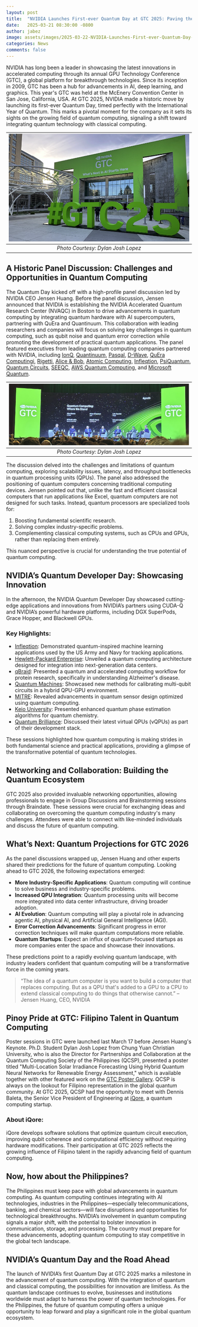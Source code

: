 ```yaml
---
layout: post
title:  "NVIDIA Launches First-ever Quantum Day at GTC 2025: Paving the Way for the Future of Quantum Computing"
date:   2025-03-21 08:30:00 -0800
author: jabez
image: assets/images/2025-03-22-NVIDIA-Launches-First-ever-Quantum-Day-at-GTC-2025/nvidia-gtc-1.png
categories: News
comments: false
---
```

NVIDIA has long been a leader in showcasing the latest innovations in accelerated computing through its annual GPU Technology Conference (GTC), a global platform for breakthrough technologies. Since its inception in 2009, GTC has been a hub for advancements in AI, deep learning, and graphics. This year's GTC was held at the McEnery Convention Center in San Jose, California, USA. At GTC 2025, NVIDIA made a historic move by launching its first-ever Quantum Day, timed perfectly with the International Year of Quantum. This marks a pivotal moment for the company as it sets its sights on the growing field of quantum computing, signaling a shift toward integrating quantum technology with classical computing.

| ![](/assets/images/2025-03-22-NVIDIA-Launches-First-ever-Quantum-Day-at-GTC-2025/nvidia-gtc-1.png) |
|:--:| 
| *Photo Courtesy: Dylan Josh Lopez* |


## A Historic Panel Discussion: Challenges and Opportunities in Quantum Computing

The Quantum Day kicked off with a high-profile panel discussion led by NVIDIA CEO Jensen Huang. Before the panel discussion, Jensen announced that NVIDIA is establishing the NVIDIA Accelerated Quantum Research Center (NVAQC) in Boston to drive advancements in quantum computing by integrating quantum hardware with AI supercomputers, partnering with QuEra and Quantinuum. This collaboration with leading researchers and companies will focus on solving key challenges in quantum computing, such as qubit noise and quantum error correction while promoting the development of practical quantum applications. The panel featured executives from leading quantum computing companies partnered with NVIDIA, including [IonQ](https://ionq.com/), [Quantinuum](https://www.quantinuum.com/), [Pasqal](https://www.pasqal.com/), [D-Wave](https://www.dwavesys.com/), [QuEra Computingi](https://www.quera.com/), [Rigetti](https://www.rigetti.com/), [Alice & Bob](https://alice-bob.com/), [Atomic Computing](https://atom-computing.com/), [Infleqtion](https://www.infleqtion.com/), [PsiQuantum](https://www.psiquantum.com/), [Quantum Circuits](https://www.quantumcircuits.com/), [SEEQC](https://www.seeqc.com/), [AWS Quantum Computing](https://aws.amazon.com/products/quantum/), and [Microsoft Quantum](https://quantum.microsoft.com/). 


| ![](/assets/images/2025-03-22-NVIDIA-Launches-First-ever-Quantum-Day-at-GTC-2025/nvidiia-gtc.png) |
|:--:| 
| *Photo Courtesy: Dylan Josh Lopez* |

The discussion delved into the challenges and limitations of quantum computing, exploring scalability issues, latency, and throughput bottlenecks in quantum processing units (QPUs). The panel also addressed the positioning of quantum computers concerning traditional computing devices. Jensen pointed out that, unlike the fast and efficient classical computers that run applications like Excel, quantum computers are not designed for such tasks. Instead, quantum processors are specialized tools for:
1. Boosting fundamental scientific research.
2. Solving complex industry-specific problems.
3. Complementing classical computing systems, such as CPUs and GPUs, rather than replacing them entirely.

This nuanced perspective is crucial for understanding the true potential of quantum computing.

## NVIDIA’s Quantum Developer Day: Showcasing Innovation
In the afternoon, the NVIDIA Quantum Developer Day showcased cutting-edge applications and innovations from NVIDIA’s partners using CUDA-Q and NVIDIA’s powerful hardware platforms, including DGX SuperPods, Grace Hopper, and Blackwell GPUs.
### Key Highlights:
- [Infleqtion](https://www.infleqtion.com/): Demonstrated quantum-inspired machine learning applications used by the US Army and Navy for tracking applications.
- [Hewlett-Packard Enterprise](https://www.hpe.com/): Unveiled a quantum computing architecture designed for integration into next-generation data centers.
- [qBraid](https://qbraid.com/): Presented a quantum and accelerated computing workflow for protein research, specifically in understanding Alzheimer's disease.
- [Quantum Machines](https://quantum-machines.co/): Showcased new methods for calibrating multi-qubit circuits in a hybrid QPU-GPU environment.
- [MITRE](https://www.hpcwire.com/off-the-wire/mitre-builds-new-quantum-imaging-using-nvidia-cuda-q/): Revealed advancements in quantum sensor design optimized using quantum computing.
- [Keio University](https://www.keio.ac.jp/en/press-releases/files/2024/12/5/241205-1.pdf): Presented enhanced quantum phase estimation algorithms for quantum chemistry.
- [Quantum Brilliance](https://quantumbrilliance.com/): Discussed their latest virtual QPUs (vQPUs) as part of their development stack.

These sessions highlighted how quantum computing is making strides in both fundamental science and practical applications, providing a glimpse of the transformative potential of quantum technologies.

## Networking and Collaboration: Building the Quantum Ecosystem
GTC 2025 also provided invaluable networking opportunities, allowing professionals to engage in Group Discussions and Brainstorming sessions through Braindate. These sessions were crucial for exchanging ideas and collaborating on overcoming the quantum computing industry's many challenges. Attendees were able to connect with like-minded individuals and discuss the future of quantum computing.
## What’s Next: Quantum Projections for GTC 2026
As the panel discussions wrapped up, Jensen Huang and other experts shared their predictions for the future of quantum computing. Looking ahead to GTC 2026, the following expectations emerged:
- **More Industry-Specific Applications**: Quantum computing will continue to solve business and industry-specific problems.
- **Increased QPU Integration**: Quantum processing units will become more integrated into data center infrastructure, driving broader adoption.
- **AI Evolution**: Quantum computing will play a pivotal role in advancing agentic AI, physical AI, and Artificial General Intelligence (AGI).
- **Error Correction Advancements**: Significant progress in error correction techniques will make quantum computations more reliable.
- **Quantum Startups**: Expect an influx of quantum-focused startups as more companies enter the space and showcase their innovations.

These predictions point to a rapidly evolving quantum landscape, with industry leaders confident that quantum computing will be a transformative force in the coming years.
> “The idea of a quantum computer is you want to build a computer that replaces computing. But as a QPU  that's added to a GPU to a CPU to extend classical computing to do things that otherwise cannot.” – Jensen Huang, CEO, NVIDIA

## Pinoy Pride at GTC: Filipino Talent in Quantum Computing

Poster sessions in GTC were launched last March 17 before Jensen Huang's Keynote. Ph.D. Student Dylan Josh Lopez from Chung Yuan Christian University, who is also the Director for Partnerships and Collaboration at the Quantum Computing Society of the Philippines (QCSP), presented a poster titled "Multi-Location Solar Irradiance Forecasting Using Hybrid Quantum Neural Networks for Renewable Energy Assessment," which is available together with other featured work on the [GTC Poster Gallery](https://www.nvidia.com/gtc/posters/?search=multi-location#/session/1728896533468001XRsY). 
QCSP is always on the lookout for Filipino representation in the global quantum community. At GTC 2025, QCSP had the opportunity to meet with Dennis Baleta, the Senior Vice President of Engineering at [iQore](https://www.iqore.com/), a quantum computing startup.

### About iQore:

iQore develops software solutions that optimize quantum circuit execution, improving qubit coherence and computational efficiency without requiring hardware modifications. Their participation at GTC 2025 reflects the growing influence of Filipino talent in the rapidly advancing field of quantum computing.

## Now, how about the Philippines?
The Philippines must keep pace with global advancements in quantum computing. As quantum computing continues integrating with AI technologies, industries in the Philippines—especially telecommunications, banking, and chemical sectors—will face disruptions and opportunities for technological breakthroughs. NVIDIA’s involvement in quantum computing signals a major shift, with the potential to bolster innovation in communication, storage, and processing. The country must prepare for these advancements, adopting quantum computing to stay competitive in the global tech landscape.

## NVIDIA’s Quantum Day and the Road Ahead
The launch of NVIDIA’s first Quantum Day at GTC 2025 marks a milestone in the advancement of quantum computing. With the integration of quantum and classical computing, the possibilities for innovation are limitless. As the quantum landscape continues to evolve, businesses and institutions worldwide must adapt to harness the power of quantum technologies. For the Philippines, the future of quantum computing offers a unique opportunity to leap forward and play a significant role in the global quantum ecosystem.

